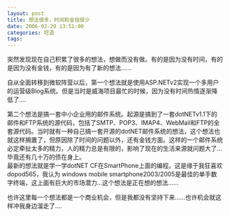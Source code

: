 ```yaml
---
layout: post
title: 想法很多，时间和金钱很少
date: 2006-02-20 13:51:00
categories: 呓语
tags: 
---
```


突然发现现在自己积累了很多的想法，想做而没有做。有的是因为没有时间，有的是因为没有金钱，有的是因为有了新的想法......

自从全面转移到微软阵营以后，第一个想法就是使用ASP.NETv2实现一个多用户的运营级Blog系统。但是当时是威海项目最忙的时候，因为没有时间热情逐渐降低了....  

第二个想法是搞一套中小企业用的邮件系统。起源是搞到了一套dotNETv1.1下的邮件和FTP系统的源代码，包括了SMTP、POP3、IMAP4、WebMail和FTP的全套源代码。当时就有一种自己搞一套开源的dotNET邮件系统的想法，这个想法也就这样搁置了，但原因除了时间的问题以外，还有金钱方面。这样的一个邮件系统必定牵扯太多的精力，人的精力总是有限的，影响了现在的生活来源就问题大了...毕竟还有几十万的债在身上。  
最新的想法就是学一学dotNET CF在SmartPhone上面的编程。这是缘于我狂喜欢dopod565，我认为 windows mobile smartphone2003/2005是最佳的单手数字终端，这上面有巨大的市场潜力...这个想法是正在想的想法......

也许这里每一个想法都是一个商业机会，但是我都没有坚持下来......也许机会就这样冲我身边溜走了....
